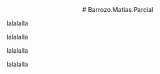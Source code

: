 <center>
# Barrozo.Matias.Parcial
</center>
<p>lalalalla</p>
<p>lalalalla</p>
<p>lalalalla</p>
<p>lalalalla</p>
